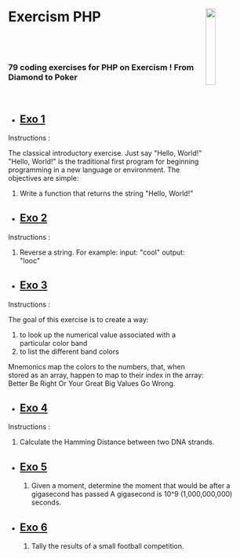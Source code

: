 # Exercism PHP <img style="width:20%" align='right' src="https://media.giphy.com/media/v1.Y2lkPTc5MGI3NjExOGJjNzhlZWI5YTA0MTE0NGYzNDQ3ZTk4ZDhkYTQ1ZTM5N2Q4NmQzNSZjdD1n/du3J3cXyzhj75IOgvA/giphy.gif" />&nbsp;&nbsp;

<br><br>

### 79 coding exercises for PHP on Exercism ! From Diamond to Poker

<br>

- ## [Exo 1](https://github.com/Leagian/exercism-php/blob/main/helloWorld.php)

Instructions :

The classical introductory exercise. Just say "Hello, World!"
"Hello, World!" is the traditional first program for beginning programming in a new language or environment.
The objectives are simple:

1.  Write a function that returns the string "Hello, World!"

- ## [Exo 2](https://github.com/Leagian/exercism-php/blob/main/reverseString.php)

Instructions :

1. Reverse a string. For example: input: "cool" output: "looc"

- ## [Exo 3](https://github.com/Leagian/exercism-php/blob/main/resistors.php)

Instructions :

The goal of this exercise is to create a way:

1.  to look up the numerical value associated with a particular color band
2.  to list the different band colors

Mnemonics map the colors to the numbers, that, when stored as an array, happen to map to their index in the array: Better Be Right Or Your Great Big Values Go Wrong.

- ## [Exo 4](https://github.com/Leagian/exercism-php/blob/main/hamming.php)

Instructions :

1.  Calculate the Hamming Distance between two DNA strands.

- ## [Exo 5](https://github.com/Leagian/exercism-php/blob/main/hamming.php)

  1.  Given a moment, determine the moment that would be after a gigasecond has passed A gigasecond is 10^9 (1,000,000,000) seconds.

- ## [Exo 6](https://github.com/Leagian/exercism-php/blob/main/hamming.php)
  1.  Tally the results of a small football competition.
